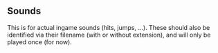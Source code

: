 ## Sounds

This is for actual ingame sounds (hits, jumps, ...).
These should also be identified via their filename (with or without extension), and will only be played once (for now).
